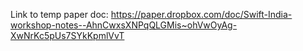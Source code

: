 Link to temp paper doc: https://paper.dropbox.com/doc/Swift-India-workshop-notes--AhnCwxsXNPqQLGMis~ohVwOyAg-XwNrKc5pUs7SYkKpmlVvT